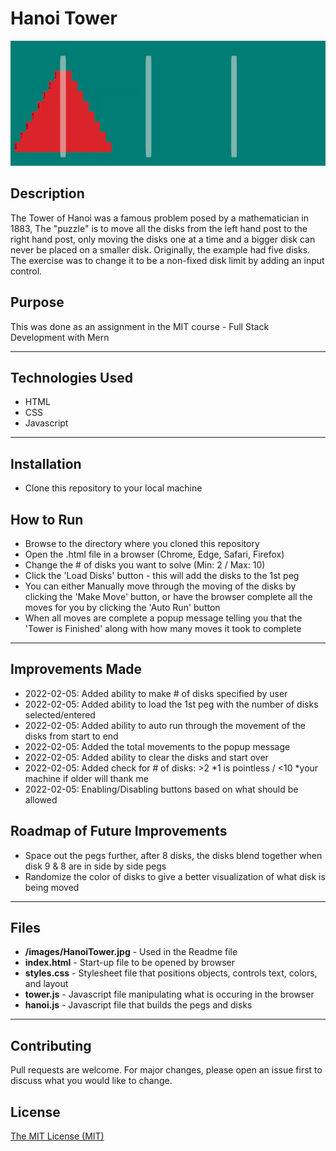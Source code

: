 # Hanoi Tower
<img src="./images/HanoiTower.png" height="200px" width="600px"/>

## Description 
The Tower of Hanoi was a famous problem posed by a mathematician in 1883,
The "puzzle" is to move all the disks from the left hand post to the right hand post, only moving the disks one at a time and a bigger disk can never be placed on a smaller disk.
Originally, the example had five disks. The exercise was to change it to be a non-fixed disk limit by adding an input control.

## Purpose 
This was done as an assignment in the MIT course - Full Stack Development with Mern

---------

## Technologies Used 
- HTML
- CSS
- Javascript

---------

## Installation 
- Clone this repository to your local machine

## How to Run 
- Browse to the directory where you cloned this repository
- Open the .html file in a browser (Chrome, Edge, Safari, Firefox)
- Change the # of disks you want to solve (Min: 2 / Max: 10)
- Click the 'Load Disks' button - this will add the disks to the 1st peg
- You can either Manually move through the moving of the disks by clicking the 'Make Move' button, or have the browser complete all the moves for you by clicking the 'Auto Run' button
- When all moves are complete a popup message telling you that the 'Tower is Finished' along with how many moves it took to complete

---------

## Improvements Made
- 2022-02-05: Added ability to make # of disks specified by user
- 2022-02-05: Added ability to load the 1st peg with the number of disks selected/entered
- 2022-02-05: Added ability to auto run through the movement of the disks from start to end
- 2022-02-05: Added the total movements to the popup message
- 2022-02-05: Added ability to clear the disks and start over
- 2022-02-05: Added check for # of disks: >2 *1 is pointless / <10 *your machine if older will thank me
- 2022-02-05: Enabling/Disabling buttons based on what should be allowed

## Roadmap of Future Improvements
- Space out the pegs further, after 8 disks, the disks blend together when disk 9 & 8 are in side by side pegs
- Randomize the color of disks to give a better visualization of what disk is being moved

---------

## Files 
- **/images/HanoiTower.jpg** - Used in the Readme file 
- **index.html** - Start-up file to be opened by browser
- **styles.css** - Stylesheet file that positions objects, controls text, colors, and layout
- **tower.js** - Javascript file manipulating what is occuring in the browser 
- **hanoi.js** - Javascript file that builds the pegs and disks

---------

## Contributing 
Pull requests are welcome. For major changes, please open an issue first to discuss what you would like to change.

## License
[The MIT License (MIT)](https://github.com/slumpbuster/Hanoi-Tower-Excercise/blob/main/LICENSE)

